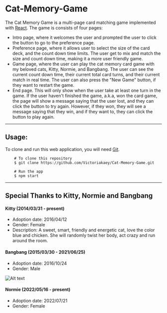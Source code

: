 # Cat-Memory-Game

The Cat Memory Game is a multi-page card matching game implemented with [React](https://react.dev/). The game is consists of four pages:

- Intro page, where it welcomes the user and prompted the user to click the button to go to the preference page.
- Preference page, where it allows user to select the size of the card deck, and the count down time limits. The user get to mix and match the size and count down time, making it a more user friendly game.
- Game page, where the user can play the cat memory card game with my beloved cats, Kitty, Normie, and Bangbang. The user can see the current count down time, their current total card turns, and their current match in real time. The user can also press the "New Game" button, if they want to restart the game.
- End page. This will only show when the user take at least one turn in the game. If the user haven't finished the game, a.k.a, won the card game, the page will show a message saying that the user lost, and they can click the button to try again. However, if they won, they will see a message saying that they win, and if they want to, they can click the button to play again.

---

## Usage:

To clone and run this web application, you will need [Git](https://git-scm.com/).

```
    # To clone this repository
    $ git clone https://github.com/Victoriakaey/Cat-Memory-Game.git

    # Run the app
    $ npm start
```

---

## Special Thanks to Kitty, Normie and Bangbang

#### Kitty (2014/03/31 - present)

- Adoption date: 2016/04/12
- Gender: Female
- Description: A sweet, smart, friendly and energetic cat, love the color blue and chicken. She will randomly twist her body, act crazy and run around the room.

#### Bangbang (2015/03/30 - 2021/06/25)

- Adoption date: 2016/10/24
- Gender: Male

![Alt text](https://file%252B.vscode-resource.vscode-cdn.net/Users/victoriaduan/Desktop/Desktop/Pictures/Pictures/bangbang.png?version%253D1694198224483)

#### Normie (2022/05/16 - present)

- Adoption date: 2022/07/21
- Gender: Female
